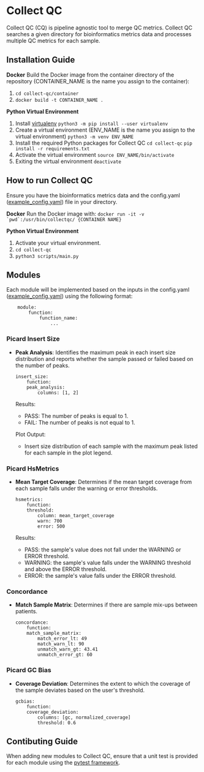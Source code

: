 # Collect QC

Collect QC (CQ) is pipeline agnostic tool to merge QC metrics. Collect QC searches a given directory for bioinformatics metrics data and processes multiple QC metrics for each sample.

## Installation Guide

**Docker**
Build the Docker image from the container directory of the repository (CONTAINER_NAME is the name you assign to the container):

1. `cd collect-qc/container`
2. `docker build -t CONTAINER_NAME .`

**Python Virtual Environment**

1. Install [virtualenv](https://virtualenv.pypa.io/)
   `python3 -m pip install --user virtualenv`
2. Create a virtual environment (ENV_NAME is the name you assign to the virtual environment)
   `python3 -m venv ENV_NAME`
3. Install the required Python packages for Collect QC
   `cd collect-qc`
   `pip install -r requirements.txt`
4. Activate the virtual environment
   `source ENV_NAME/bin/activate`
5. Exiting the virtual environment
   `deactivate`

## How to run Collect QC

Ensure you have the bioinformatics metrics data and the config.yaml ([example_config.yaml](https://github.com/mskcc/collect-qc/blob/main/example_config.yaml)) file in your directory.

**Docker**
Run the Docker image with: `` docker run -it -v `pwd`:/usr/bin/collectqc/ {CONTAINER NAME} ``

**Python Virtual Environment**

1. Activate your virtual environment.
2. `cd collect-qc`
3. `python3 scripts/main.py`

## Modules

Each module will be implemented based on the inputs in the config.yaml ([example_config.yaml](https://github.com/mskcc/collect-qc/blob/main/example_config.yaml)) using the following format:

```
    module:
        function:
            function_name:
                ...
```

### Picard Insert Size

- **Peak Analysis**: Identifies the maximum peak in each insert size distribution and reports whether the sample passed or failed based on the number of peaks.

  ```
  insert_size:
      function:
      peak_analysis:
          columns: [1, 2]
  ```

  Results:

  - PASS: The number of peaks is equal to 1.
  - FAIL: The number of peaks is not equal to 1.

  Plot Output:

  - Insert size distribution of each sample with the maximum peak listed for each sample in the plot legend.

### Picard HsMetrics

- **Mean Target Coverage**: Determines if the mean target coverage from each sample falls under the warning or error thresholds.

  ```
  hsmetrics:
      function:
      threshold:
          column: mean_target_coverage
          warn: 700
          error: 500
  ```

  Results:

  - PASS: the sample's value does not fall under the WARNING or ERROR threshold.
  - WARNING: the sample's value falls under the WARNING threshold and above the ERROR threshold.
  - ERROR: the sample's value falls under the ERROR threshold.

### Concordance

- **Match Sample Matrix**: Determines if there are sample mix-ups between patients.

  ```
  concordance:
      function:
      match_sample_matrix:
          match_error_lt: 49
          match_warn_lt: 90
          unmatch_warn_gt: 43.41
          unmatch_error_gt: 60
  ```

### Picard GC Bias

- **Coverage Deviation**: Determines the extent to which the coverage of the sample deviates based on the user's threshold.

  ```
  gcbias:
      function:
      coverage_deviation:
          columns: [gc, normalized_coverage]
          threshold: 0.6
  ```

## Contibuting Guide

When adding new modules to Collect QC, ensure that a unit test is provided for each module using the [pytest framework](https://pytest.org/).
